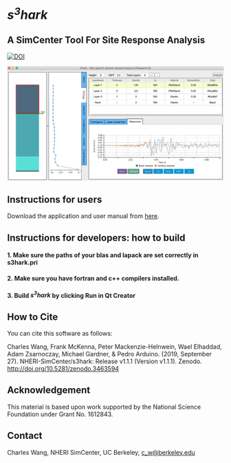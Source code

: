 # <i>s<sup>3</sup>hark</i>
<h2>A SimCenter Tool For Site Response Analysis</h2>

[![DOI](https://zenodo.org/badge/DOI/10.5281/zenodo.3463594.svg)](https://doi.org/10.5281/zenodo.3246641)

![image](resources/images/SRT.png)

## Instructions for users

Download the application and user manual from [here](https://www.designsafe-ci.org/data/browser/public/designsafe.storage.community/SimCenter/Software/s3hark).

## Instructions for developers: how to build

#### 1. Make sure the paths of your blas and lapack are set correctly in s3hark.pri 

#### 2. Make sure you have fortran and c++ compilers installed.

#### 3. Build <i>s<sup>3</sup>hark</i> by clicking Run in Qt Creator

## How to Cite
You can cite this software as follows:

Charles Wang, Frank McKenna, Peter Mackenzie-Helnwein, Wael Elhaddad, Adam Zsarnoczay, Michael Gardner, & Pedro Arduino. (2019, September 27). NHERI-SimCenter/s3hark: Release v1.1.1 (Version v1.1.1). Zenodo. http://doi.org/10.5281/zenodo.3463594


## Acknowledgement
This material is based upon work supported by the National Science Foundation under Grant No. 1612843.

## Contact
Charles Wang, NHERI SimCenter, UC Berkeley, c_w@berkeley.edu
